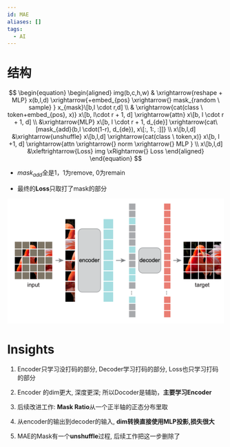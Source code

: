 ```yaml
---
id: MAE
aliases: []
tags:
  - AI
---
```


# 结构

$$
\begin{equation}
\begin{aligned}
img(b,c,h,w) & \xrightarrow{reshape + MLP} x(b,l,d) \xrightarrow{+embed_{pos} \xrightarrow{} mask_{random \ sample} } x_{mask}\[b,l \cdot r,d] \\ & \xrightarrow{cat(class \ token+embed_{pos}, x)} x\[b, l\cdot r + 1, d] \xrightarrow{attn} x\[b, l \cdot r + 1, d] \\ &\xrightarrow{MLP} x\[b, l \cdot r + 1, d_{de}] \xrightarrow{cat\[mask_{add}(b,l \cdot(1-r), d_{de}), x\[:, 1:, :]]} \\ x\[b,l,d] &\xrightarrow{unshuffle} x\[b,l,d] \xrightarrow{cat(class \ token,x)} x\[b, l +1, d] \xrightarrow{attn \xrightarrow{} norm \xrightarrow{} MLP } \\ x\[b,l,d] &\xleftrightarrow{Loss} img \xRightarrow{} Loss
\end{aligned}
\end{equation}
$$

- $mask_{add}$全是1，1为remove, 0为remain  

- 最终的**Loss**只取打了mask的部分  
      
![](./imgs/MAE.png)

# Insights

1.  Encoder只学习没打码的部分, Decoder学习打码的部分, Loss也只学习打码的部分  
    
2.  Encoder 的dim更大, 深度更深; 所以Docoder是辅助，**主要学习Encoder**  
    
3.  后续改进工作: **Mask Ratio**从一个正半轴的正态分布里取  
      
4.  从encoder的输出到decoder的输入, **dim转换直接使用MLP投影,损失很大**
      
5.  MAE的Mask有一个**unshuffle**过程, 后续工作把这一步删除了
